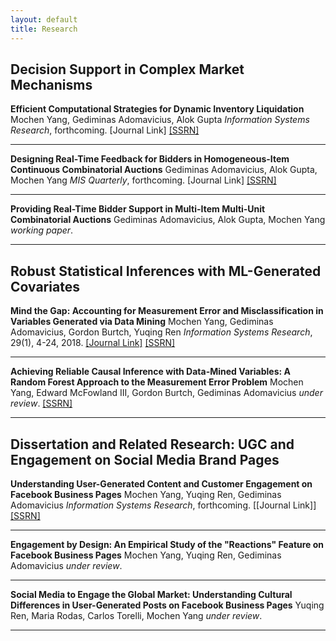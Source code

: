 ```yaml
---
layout: default
title: Research
---
```


## Decision Support in Complex Market Mechanisms

**Efficient Computational Strategies for Dynamic Inventory Liquidation**
Mochen Yang, Gediminas Adomavicius, Alok Gupta
_Information Systems Research_, forthcoming. [Journal Link] [[SSRN]](https://papers.ssrn.com/sol3/papers.cfm?abstract_id=3251519)

-----

**Designing Real-Time Feedback for Bidders in Homogeneous-Item Continuous Combinatorial Auctions**
Gediminas Adomavicius, Alok Gupta, Mochen Yang 
_MIS Quarterly_, forthcoming. [Journal Link] [[SSRN]](https://papers.ssrn.com/sol3/papers.cfm?abstract_id=3294392)

-----

**Providing Real-Time Bidder Support in Multi-Item Multi-Unit Combinatorial Auctions**
Gediminas Adomavicius, Alok Gupta, Mochen Yang
_working paper_.

-----

## Robust Statistical Inferences with ML-Generated Covariates

**Mind the Gap: Accounting for Measurement Error and Misclassification in Variables Generated via Data Mining**
Mochen Yang, Gediminas Adomavicius, Gordon Burtch, Yuqing Ren
_Information Systems Research_, 29(1), 4-24, 2018. [[Journal Link]](https://pubsonline.informs.org/doi/full/10.1287/isre.2017.0727) [[SSRN]](https://papers.ssrn.com/sol3/papers.cfm?abstract_id=2960258)

-----

**Achieving Reliable Causal Inference with Data-Mined Variables: A Random Forest Approach to the Measurement Error Problem**
Mochen Yang, Edward McFowland III, Gordon Burtch, Gediminas Adomavicius
_under review_. [[SSRN]](https://papers.ssrn.com/sol3/papers.cfm?abstract_id=3339983)

-----

## Dissertation and Related Research: UGC and Engagement on Social Media Brand Pages

**Understanding User-Generated Content and Customer Engagement on Facebook Business Pages**
Mochen Yang, Yuqing Ren, Gediminas Adomavicius
_Information Systems Research_, forthcoming. [[Journal Link]] [[SSRN]](https://papers.ssrn.com/sol3/papers.cfm?abstract_id=3260294)

-----

**Engagement by Design: An Empirical Study of the "Reactions" Feature on Facebook Business Pages**
Mochen Yang, Yuqing Ren, Gediminas Adomavicius
_under review_.

-----

**Social Media to Engage the Global Market: Understanding Cultural Differences in User-Generated Posts on Facebook Business Pages**
Yuqing Ren, Maria Rodas, Carlos Torelli, Mochen Yang
_under review_.

-----